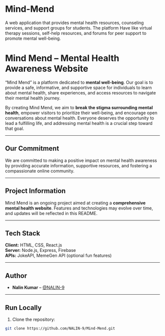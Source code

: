 # Mind-Mend
A web application that provides mental health resources, counseling services, and support groups for students. The platform Have like virtual therapy sessions, self-help resources, and forums for peer support to promote mental well-being.

# Mind Mend – Mental Health Awareness Website

“Mind Mend” is a platform dedicated to **mental well-being**. Our goal is to provide a safe, informative, and supportive space for individuals to learn about mental health, share experiences, and access resources to navigate their mental health journey.

By creating Mind Mend, we aim to **break the stigma surrounding mental health**, empower visitors to prioritize their well-being, and encourage open conversations about mental health. Everyone deserves the opportunity to lead a fulfilling life, and addressing mental health is a crucial step toward that goal.

---

## Our Commitment

We are committed to making a positive impact on mental health awareness by providing accurate information, supportive resources, and fostering a compassionate online community.

---

## Project Information

Mind Mend is an ongoing project aimed at creating a **comprehensive mental health website**. Features and technologies may evolve over time, and updates will be reflected in this README.

---

## Tech Stack

**Client:** HTML, CSS, React.js  
**Server:** Node.js, Express, Firebase  
**APIs:** JokeAPI, MemeGen API (optional fun features)

---

## Author

- **Nalin Kumar** – [@NALIN-9](https://github.com/NALIN-9)

---

## Run Locally

1. Clone the repository:

```bash
git clone https://github.com/NALIN-9/Mind-Mend.git
